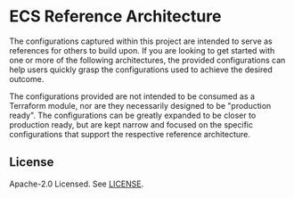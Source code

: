 # ECS Reference Architecture

The configurations captured within this project are intended to serve as references for others to build upon. If you are looking to get started with one or more of the following architectures, the provided configurations can help users quickly grasp the configurations used to achieve the desired outcome.

The configurations provided are not intended to be consumed as a Terraform module, nor are they necessarily designed to be "production ready". The configurations can be greatly expanded to be closer to production ready, but are kept narrow and focused on the specific configurations that support the respective reference architecture.

## License

Apache-2.0 Licensed. See [LICENSE](https://github.com/clowdhaus/eks-reference-architecture/blob/main/LICENSE).
